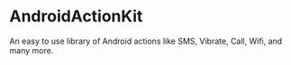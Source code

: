 # AndroidActionKit
An easy to use library of Android actions like SMS, Vibrate, Call, Wifi, and many more.
